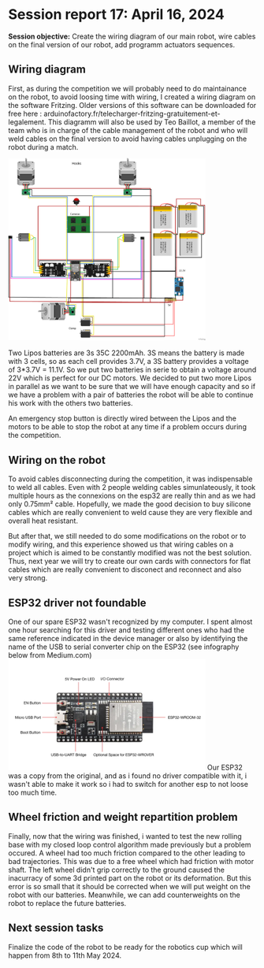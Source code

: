 # Session report 17: April 16, 2024

**Session objective:** Create the wiring diagram of our main robot, wire cables on the final version of our robot, add programm actuators sequences.

## Wiring diagram
First, as during the competition we will probably need to do maintainance on the robot, to avoid loosing time with wiring, I created a wiring diagram on the software Fritzing. Older versions of this software can be downloaded for free here : arduinofactory.fr/telecharger-fritzing-gratuitement-et-legalement.
This diagramm will also be used by Teo Baillot, a member of the team who is in charge of the cable management of the robot and who will weld cables on the final version to avoid having cables unplugging on the robot during a match.

<img src="Report's images/Session17/Wiring_PolyMartian_bb.png" width="400">

Two Lipos batteries are 3s 35C 2200mAh. 3S means the battery is made with 3 cells, so as each cell provides 3.7V, a 3S battery provides a voltage of 3*3.7V = 11.1V. So we put two batteries in serie to obtain a voltage around 22V which is perfect for our DC motors. 
We decided to put two more Lipos in parallel as we want to be sure that we will have enough capacity and so if we have a problem with a pair of batteries the robot will be able to continue his work with the others two batteries.

An emergency stop button is directly wired between the Lipos and the motors to be able to stop the robot at any time if a problem occurs during the competition.

## Wiring on the robot
To avoid cables disconnecting during the competition, it was indispensable to weld all cables. Even with 2 people welding cables simunlateously, it took multiple hours as the connexions on the esp32 are really thin and as we had only 0.75mm² cable. Hopefully, we made the good decision to buy silicone cables which are really convenient to weld cause they are very flexible and overall heat resistant.

But after that, we still needed to do some modifications on the robot or to modify wiring, and this experience showed us that wiring cables on a project which is aimed to be constantly modified was not the best solution. Thus, next year we will try to create our own cards with connectors for flat cables which are really convenient to disconect and reconnect and also very strong.

## ESP32 driver not foundable
One of our spare ESP32 wasn't recognized by my computer. I spent almost one hour searching for this driver and testing different ones who had the same reference indicated in the device manager or also by identifying the name of the USB to serial converter chip on the ESP32 (see infography below from Medium.com) <img src="Report's images/Session17/esp32_usb_uart_chip_fromMedium.png" width="400">
Our ESP32 was a copy from the original, and as i found no driver compatible with it, i wasn't able to make it work so i had to switch for another esp to not loose too much time.


## Wheel friction and weight repartition problem
Finally, now that the wiring was finished, i wanted to test the new rolling base with my closed loop control algorithm made previously but a problem occured. A wheel had too much friction compared to the other leading to bad trajectories. This was due to a free wheel which had friction with motor shaft.
The left wheel didn't grip correctly to the ground caused the inacurracy of some 3d printed part on the robot or its deformation. But this error is so small that it should be corrected when we will put weight on the robot with our batteries. Meanwhile, we can add counterweights on the robot to replace the future batteries.


## Next session tasks
Finalize the code of the robot to be ready for the robotics cup which will happen from 8th to 11th May 2024.